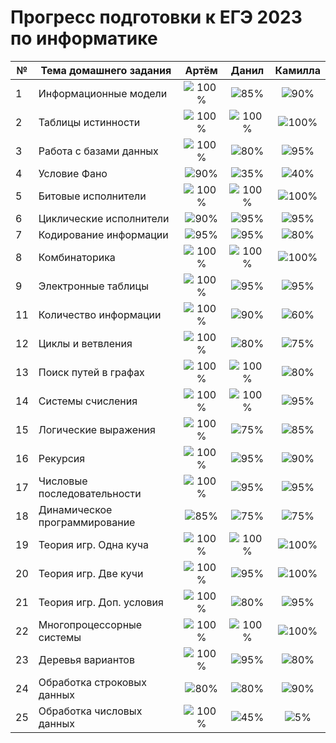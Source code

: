 # Прогресс подготовки к ЕГЭ 2023 по информатике 

| № | Тема домашнего задания                 | Артём   | Данил   | Камилла |
|---|-----------------------------------|:------------------------------------:|:------------------------------------:|:------------------------------------:|
|1|Информационные модели          |![100%](https://progress-bar.dev/100/)|![85%](https://progress-bar.dev/85)|![90%](https://progress-bar.dev/90)|
|2|Таблицы истинности             |![100%](https://progress-bar.dev/100/)|![100%](https://progress-bar.dev/100/)|![100%](https://progress-bar.dev/100/)|
|3|Работа с базами данных         |![100%](https://progress-bar.dev/100/)|![80%](https://progress-bar.dev/80/)|![95%](https://progress-bar.dev/95/)|
|4|Условие Фано                   |![90%](https://progress-bar.dev/90/)|![35%](https://progress-bar.dev/35/)|![40%](https://progress-bar.dev/40/)|
|5|Битовые исполнители            |![100%](https://progress-bar.dev/100/)|![100%](https://progress-bar.dev/100/)|![100%](https://progress-bar.dev/100/)|
|6|Циклические исполнители        |![90%](https://progress-bar.dev/90/)|![95%](https://progress-bar.dev/95/)|![95%](https://progress-bar.dev/95/)|
|7|Кодирование информации         |![95%](https://progress-bar.dev/95/)|![95%](https://progress-bar.dev/95/)|![80%](https://progress-bar.dev/80/)|
|8|Комбинаторика                  |![100%](https://progress-bar.dev/100/)|![100%](https://progress-bar.dev/100/)|![100%](https://progress-bar.dev/100/)|
|9|Электронные таблицы            |![100%](https://progress-bar.dev/100/)|![95%](https://progress-bar.dev/95/)|![95%](https://progress-bar.dev/95/)|
|11|Количество информации          |![100%](https://progress-bar.dev/100/)|![90%](https://progress-bar.dev/90/)|![60%](https://progress-bar.dev/60/)|
|12|Циклы и ветвления              |![100%](https://progress-bar.dev/100/)|![80%](https://progress-bar.dev/80/)|![75%](https://progress-bar.dev/75/)|
|13|Поиск путей в графах           |![100%](https://progress-bar.dev/100/)|![100%](https://progress-bar.dev/100/)|![80%](https://progress-bar.dev/80/)|
|14|Системы счисления              |![100%](https://progress-bar.dev/100/)|![100%](https://progress-bar.dev/100/)|![95%](https://progress-bar.dev/95/)| 
|15|Логические выражения           |![100%](https://progress-bar.dev/100/)|![75%](https://progress-bar.dev/75/)|![85%](https://progress-bar.dev/85/)| 
|16|Рекурсия                       |![100%](https://progress-bar.dev/100/)|![95%](https://progress-bar.dev/95/)|![90%](https://progress-bar.dev/90/)| 
|17|Числовые последовательности    |![100%](https://progress-bar.dev/100/)|![95%](https://progress-bar.dev/95/)|![95%](https://progress-bar.dev/95/)|
|18|Динамическое программирование  |![85%](https://progress-bar.dev/85/)|![75%](https://progress-bar.dev/75/)|![75%](https://progress-bar.dev/75/)|
|19|Теория игр. Одна куча          |![100%](https://progress-bar.dev/100/)|![100%](https://progress-bar.dev/100/)|![100%](https://progress-bar.dev/100/)|
|20|Теория игр. Две кучи           |![100%](https://progress-bar.dev/100/)|![95%](https://progress-bar.dev/95/)|![100%](https://progress-bar.dev/100/)|
|21|Теория игр. Доп. условия       |![100%](https://progress-bar.dev/100/)|![80%](https://progress-bar.dev/80/)|![95%](https://progress-bar.dev/95)|
|22|Многопроцессорные системы      |![100%](https://progress-bar.dev/100/)|![100%](https://progress-bar.dev/100/)|![100%](https://progress-bar.dev/100/)|
|23|Деревья вариантов              |![100%](https://progress-bar.dev/100/)|![95%](https://progress-bar.dev/95/)|![80%](https://progress-bar.dev/80/)|
|24|Обработка строковых данных     |![80%](https://progress-bar.dev/80/)|![80%](https://progress-bar.dev/80/)|![90%](https://progress-bar.dev/90/)|
|25|Обработка числовых данных      |![100%](https://progress-bar.dev/100/)|![45%](https://progress-bar.dev/45/)|![5%](https://progress-bar.dev/5/)|



